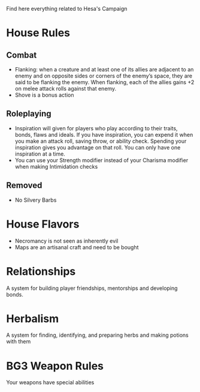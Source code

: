 Find here everything related to Hesa's Campaign

# House Rules

## Combat
 - Flanking: when a creature and at least one of its allies are adjacent to an enemy and on opposite sides or corners of the enemy’s space, they are said to be flanking the enemy. When flanking, each of the allies gains +2 on melee attack rolls against that enemy. 
 - Shove is a bonus action

 ## Roleplaying
 - Inspiration will given for players who play according to their traits, bonds, flaws and ideals. If you have inspiration, you can expend it when you make an attack roll, saving throw, or ability check. Spending your inspiration gives you advantage on that roll. You can only have one inspiration at a time.
 - You can use your Strength modifier instead of your Charisma modifier when making Intimidation checks

 ## Removed
  - No Silvery Barbs

# House Flavors

 - Necromancy is not seen as inherently evil
 - Maps are an artisanal craft and need to be bought

 # Relationships

 A system for building player friendships, mentorships and developing bonds.

 # Herbalism

 A system for finding, identifying, and preparing herbs and making potions with them

 # BG3 Weapon Rules

 Your weapons have special abilities